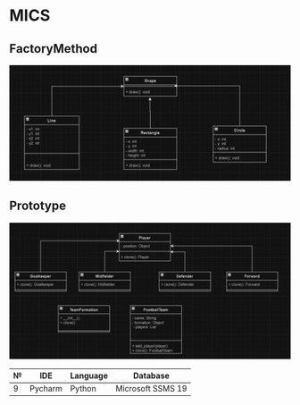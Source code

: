 # MICS
## FactoryMethod
![FactoryMethod](https://github.com/SofiaBondarchyk/MIKS/blob/LABA2/LABA2/1/1.png)

## Prototype
![Prototype](https://github.com/SofiaBondarchyk/MIKS/blob/LABA2/LABA2/2/2.png)

| № |   IDE  | Language |      Database     |
|---|--------|----------|-------------------|
| 9 | Pycharm |  Python | Microsoft SSMS 19 |
